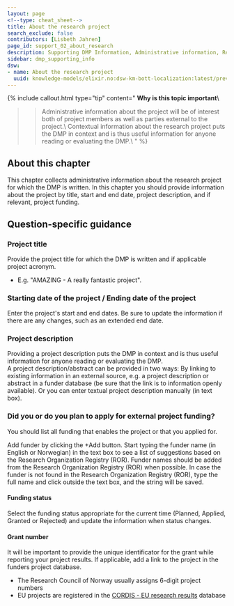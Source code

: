 ```yaml
---
layout: page
<!--type: cheat_sheet-->
title: About the research project
search_exclude: false
contributors: [Lisbeth Jahren]
page_id: support_02_about_research
description: Supporting DMP Information, Administrative information, Research project, Contributors, Funding
sidebar: dmp_supporting_info
dsw:
- name: About the research project
  uuid: knowledge-models/elixir.no:dsw-km-bott-localization:latest/preview?questionUuid=f0ef08fd-d733-465c-bc66-5de0b826c41b
---
```



{% include callout.html type="tip" content="
**Why is this topic important**\\

>> Administrative information about the project will be of interest both of project members as well as parties external to the project.\\
>> Contextual information about the research project puts the DMP in context and is thus useful information for anyone reading or evaluating the DMP.\\
" %}

## About this chapter
This chapter collects administrative information about the research project for which the DMP is written. In this chapter you should provide information about the project by title, start and end date, project description, and if relevant, project funding. 


## Question-specific guidance

### Project title
Provide the project title for which the DMP is written and if applicable project acronym.

* E.g. "AMAZING - A really fantastic project".

### Starting date of the project / Ending date of the project
Enter the project's start and end dates. Be sure to update the information if there are any changes, such as an extended end date. 

### Project description
Providing a project description puts the DMP in context and is thus useful information for anyone reading or evaluating the DMP.\
A project description/abstract can be provided in two ways: By linking to existing information in an external source, e.g. a project description or abstract in a funder database (be sure that the link is to information openly available). Or you can enter textual project description manually (in text box).

### Did you or do you plan to apply for external project funding?
You should list all funding that enables the project or that you applied for.

Add funder by clicking the +Add button. Start typing the funder name (in English or Norwegian) in the text box to see a list of suggestions based on the Research Organization Registry (ROR). Funder names should be added from the Research Organization Registry (ROR) when possible. In case the funder is not found in the Research Organization Registry (ROR), type the full name and click outside the text box, and the string will be saved.

#### Funding status
Select the funding status appropriate for the current time (Planned, Applied, Granted or Rejected) and update the information when status changes. 

#### Grant number
It will be important to provide the unique identificator for the grant while reporting your project results. If applicable, add a link to the project in the funders project database.

* The Research Council of Norway usually assigns 6-digit project numbers
* EU projects are registered in the [CORDIS - EU research results](https://cordis.europa.eu/search) database